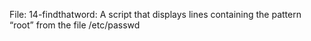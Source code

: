 File: 14-findthatword: A script that displays lines containing the pattern “root” from the file /etc/passwd
